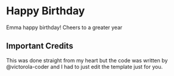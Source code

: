 # Happy Birthday

Emma happy birthday! Cheers to a greater year

## Important Credits

This was done straight from my heart but the code was written by @victorola-coder and I had to just edit the template just for you.
